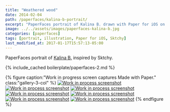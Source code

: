 ```yaml
---
title: "Weathered wood"
date: 2014-02-04
path: /paperfaces/kalina-b-portrait/
excerpt: "PaperFaces portrait of Kalina B. drawn with Paper for iOS on an iPad."
image: ../../assets/images/paperfaces-kalina-b.jpg
categories: [paperfaces]
tags: [portrait, illustration, Paper for iOS, Sktchy]
last_modified_at: 2017-01-17T15:57:13-05:00
---
```


PaperFaces portrait of [Kalina B.](https://sktchy.com/142Fr) inspired by Sktchy.

{% include_cached boilerplate/paperfaces-2.md %}

{% figure caption:"Work in progress screen captures Made with Paper." class:"gallery-3-col" %}
[![Work in process screenshot](../../assets/images/paperfaces-kalina-b-process-1-600.jpg)](../../assets/images/paperfaces-kalina-b-process-1-lg.jpg)
[![Work in process screenshot](../../assets/images/paperfaces-kalina-b-process-2-600.jpg)](../../assets/images/paperfaces-kalina-b-process-2-lg.jpg)
[![Work in process screenshot](../../assets/images/paperfaces-kalina-b-process-3-600.jpg)](../../assets/images/paperfaces-kalina-b-process-3-lg.jpg)
[![Work in process screenshot](../../assets/images/paperfaces-kalina-b-process-4-600.jpg)](../../assets/images/paperfaces-kalina-b-process-4-lg.jpg)
[![Work in process screenshot](../../assets/images/paperfaces-kalina-b-process-5-600.jpg)](../../assets/images/paperfaces-kalina-b-process-5-lg.jpg)
[![Work in process screenshot](../../assets/images/paperfaces-kalina-b-process-6-600.jpg)](../../assets/images/paperfaces-kalina-b-process-6-lg.jpg)
[![Work in process screenshot](../../assets/images/paperfaces-kalina-b-process-7-600.jpg)](../../assets/images/paperfaces-kalina-b-process-7-lg.jpg)
{% endfigure %}
